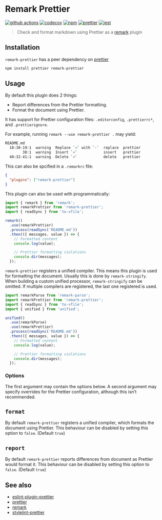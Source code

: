 # Remark Prettier

[![github actions][github actions badge]][github actions] [![codecov][codecov badge]][codecov]
[![npm][npm badge]][npm] [![prettier][prettier badge]][prettier] [![jest][jest badge]][jest]

> Check and format markdown using Prettier as a [remark][] plugin

## Installation

`remark-prettier` has a peer dependency on [prettier][]

```sh
npm install prettier remark-prettier
```

## Usage

By default this plugin does 2 things:

- Report differences from the Prettier formatting.
- Format the document using Prettier.

It has support for Prettier configuration files: `.editorconfig`, `.prettierrc*`, and
`.prettierignore`.

For example, running `remark --use remark-prettier .` may yield:

```sh
README.md
  18:30-19:1  warning  Replace `⏎` with `·`  replace  prettier
        38:1  warning  Insert `⏎`            insert   prettier
  40:32-41:1  warning  Delete `⏎`            delete   prettier
```

This can also be spcified in a `.remarkrc` file:

```json
{
  "plugins": ["remark-prettier"]
}
```

This plugin can also be used with programmatically:

```js
import { remark } from 'remark';
import remarkPrettier from 'remark-prettier';
import { readSync } from 'to-vfile';

remark()
  .use(remarkPrettier)
  .process(readSync('README.md'))
  .then(({ messages, value }) => {
    // Formatted content
    console.log(value);

    // Prettier formatting violations
    console.dir(messages);
  });
```

`remark-prettier` registers a unified compiler. This means this plugin is used for formatting the
document. Usually this is done by `remark-stringify`. When building a custom unified processor,
`remark-stringify` can be omitted. If multiple compilers are registered, the last one registered is
used.

```js
import remarkParse from 'remark-parse';
import remarkPrettier from 'remark-prettier';
import { readSync } from 'to-vfile';
import { unified } from 'unified';

unified()
  .use(remarkParse)
  .use(remarkPrettier)
  .process(readSync('README.md'))
  .then(({ messages, value }) => {
    // Formatted content
    console.log(value);

    // Prettier formatting violations
    console.dir(messages);
  });
```

### Options

The first argument may contain the options below. A second argument may specify overrides for the
Prettier configuration, although this isn’t recommended.

## `format`

By default `remark-prettier` registers a unified compiler, which formats the document using
Prettier. This behaviour can be disabled by setting this option to `false`. (Default `true`)

## `report`

By default `remark-prettier` reports differences from document as Prettier would format it. This
behaviour can be disabled by setting this option to `false`. (Default `true`)

## See also

- [eslint-plugin-prettier][]
- [prettier][]
- [remark][]
- [stylelint-prettier][]

[codecov badge]: https://codecov.io/gh/remcohaszing/remark-prettier/branch/master/graph/badge.svg
[codecov]: https://codecov.io/gh/remcohaszing/remark-prettier
[eslint-plugin-prettier]: https://github.com/prettier/eslint-plugin-prettier
[estree]: https://github.com/estree/estree
[github actions badge]:
  https://github.com/remcohaszing/remark-prettier/actions/workflows/ci.yml/badge.svg
[github actions]: https://github.com/remcohaszing/remark-prettier/actions/workflows/ci.yml
[jest badge]: https://jestjs.io/img/jest-badge.svg
[jest]: https://jestjs.io
[npm badge]: https://img.shields.io/npm/v/remark-prettier
[npm]: https://www.npmjs.com/package/remark-prettier
[prettier badge]: https://img.shields.io/badge/code_style-prettier-ff69b4.svg
[prettier]: https://prettier.io
[remark]: https://github.com/remarkjs/remark
[stylelint-prettier]: https://github.com/prettier/stylelint-prettier
